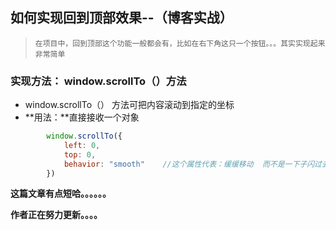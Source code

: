 ## 如何实现回到顶部效果--（博客实战）

> `在项目中，回到顶部这个功能一般都会有，比如在右下角这只一个按钮。。。其实实现起来非常简单`

### 实现方法： window.scrollTo（）方法

- window.scrollTo（） 方法可把内容滚动到指定的坐标
- **用法：**直接接收一个对象

```javascript
		window.scrollTo({
            left: 0,   
            top: 0,
            behavior: "smooth"    //这个属性代表：缓缓移动  而不是一下子闪过去
        })
```





**这篇文章有点短哈。。。。。。**

**作者正在努力更新。。。。**